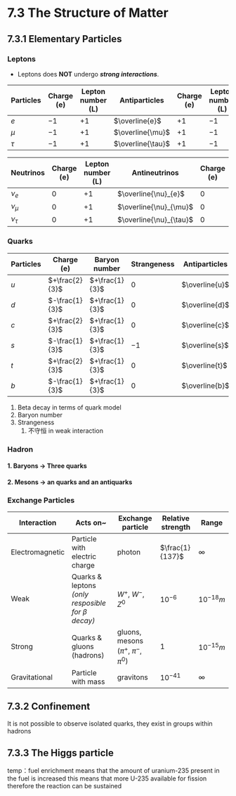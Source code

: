 # 7.3 The Structure of Matter
## 7.3.1 Elementary Particles 
### Leptons
* Leptons does **NOT** undergo ***strong interactions***.  

|Particles|Charge (e)|Lepton number (L)|Antiparticles|Charge (e)|Lepton number (L)|
|---|---|---|---|---|---|
|$e$|$-1$|$+1$|$\overline{e}$|$+1$|$-1$|
|$\mu$|$-1$|$+1$|$\overline{\mu}$|$+1$|$-1$|
|$\tau$|$-1$|$+1$|$\overline{\tau}$|$+1$|$-1$|

|Neutrinos|Charge (e)|Lepton number (L)|Antineutrinos|Charge (e)|Lepton number (L)|
|---|---|---|---|---|---|
|$\nu_{e}$|$0$|$+1$|$\overline{\nu}_{e}$|$0$|$-1$|
|$\nu_{\mu}$|$0$|$+1$|$\overline{\nu}_{\mu}$|$0$|$-1$|
|$\nu_{\tau}$|$0$|$+1$|$\overline{\nu}_{\tau}$|$0$|$-1$|




### Quarks
|Particles|Charge (e)|Baryon number|Strangeness|Antiparticles|
|---|---|---|---|---|
|$u$|$+\frac{2}{3}$|$+\frac{1}{3}$|$0$|$\overline{u}$
|$d$|$-\frac{1}{3}$|$+\frac{1}{3}$|$0$|$\overline{d}$
|$c$|$+\frac{2}{3}$|$+\frac{1}{3}$|$0$|$\overline{c}$
|$s$|$-\frac{1}{3}$|$+\frac{1}{3}$|$-1$|$\overline{s}$
|$t$|$+\frac{2}{3}$|$+\frac{1}{3}$|$0$|$\overline{t}$
|$b$|$-\frac{1}{3}$|$+\frac{1}{3}$|$0$|$\overline{b}$

   1. Beta decay in terms of quark model
   2. Baryon number
   3. Strangeness
      1. 不守恒 in weak interaction

### Hadron 

#### 1. Baryons $\to$ Three quarks



#### 2. Mesons $\to$ an quarks and an antiquarks  





### Exchange Particles
|Interaction|Acts on~|Exchange particle|Relative strength|Range|
|---|---|---|---|---|
|Electromagnetic|Particle with electric charge|$\text{photon}$|$\frac{1}{137}$|$\infty$|
|Weak|Quarks & leptons *(only resposible for $\beta$ decay)*|$W^{+}$, $W^{-}$, $Z^{0}$|$10^{-6}$|$10^{-18}m$|
|Strong|Quarks & gluons (hadrons)|$\text{gluons}$, $\text{mesons}$ ($\pi^{+}$, $\pi^{-}$, $\pi^{0}$)|$1$|$10^{-15}m$|
|Gravitational|Particle with mass|$\text{gravitons}$|$10^{-41}$|$\infty$|

## 7.3.2 Confinement
It is not possible to observe isolated quarks, they exist in groups within hadrons

## 7.3.3 The Higgs particle

temp：fuel enrichment means that the amount of uranium-235 present in the fuel is increased
this means that more U-235 available for fission
therefore the reaction can be sustained 

